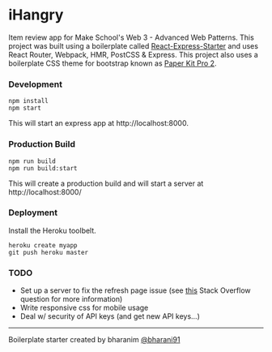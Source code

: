 # iHangry

Item review app for Make School's Web 3 - Advanced Web Patterns. This project was built using a boilerplate called [React-Express-Starter](https://github.com/bharani91/react-express-starter) and uses React Router, Webpack, HMR, PostCSS & Express. This project also uses a boilerplate CSS theme for bootstrap known as [Paper Kit Pro 2](https://www.creative-tim.com/product/paper-kit-2-pro).

### Development
```
npm install
npm start
```
This will start an express app at http://localhost:8000.


### Production Build
```
npm run build
npm run build:start
```
This will create a production build and will start a server at http://localhost:8000/


### Deployment
Install the Heroku toolbelt.
```
heroku create myapp
git push heroku master
```

### TODO
- Set up a server to fix the refresh page issue (see [this](https://stackoverflow.com/questions/27928372/react-router-urls-dont-work-when-refreshing-or-writting-manually) Stack Overflow question for more information)
- Write responsive css for mobile usage
- Deal w/ security of API keys (and get new API keys...)

-------------------

Boilerplate starter created by
bharanim [@bharani91](https://twitter.com/bharani91)
